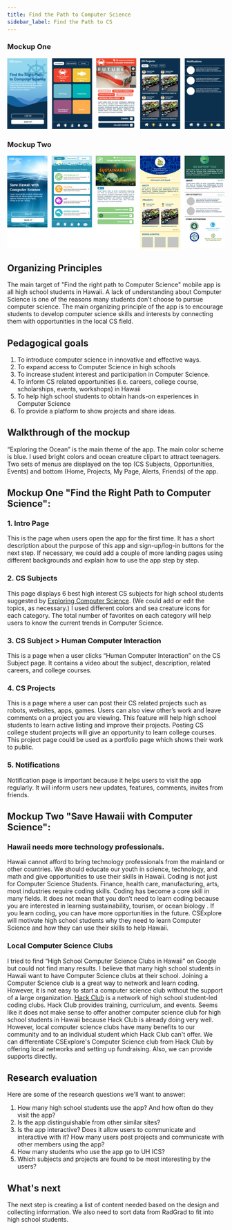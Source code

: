 ```yaml
---
title: Find the Path to Computer Science
sidebar_label: Find the Path to CS
---
```


### Mockup One
![alt text](/img/mockups/find-image.jpg 'Find the Path to CS - mockups')
### Mockup Two
![alt text](/img/mockups/hanna-mockup2.jpg 'Save Hawaii with CS - mockups')


## Organizing Principles
The main target of "Find the right path to Computer Science" mobile app is all high school students in Hawaii.  A lack of understanding about Computer Science is one of the reasons many students don't choose to pursue computer science. The main organizing principle of the app is to encourage students to develop computer science skills and interests by connecting them with opportunities in the local CS field.

## Pedagogical goals
1.	To introduce computer science in innovative and effective ways.
2.	To expand access to Computer Science in high schools 
3.	To increase student interest and participation in Computer Science.
4.	To inform CS related opportunities (i.e. careers, college course, scholarships, events, workshops) in Hawaii
5.	To help high school students to obtain hands-on experiences in Computer Science
6.	To provide a platform to show projects and share ideas.

## Walkthrough of the mockup

 “Exploring the Ocean” is the main theme of the app. The main color scheme is blue. I used bright colors and ocean creature clipart to attract teenagers. Two sets of menus are displayed on the top (CS Subjects, Opportunities, Events) and bottom (Home, Projects, My Page, Alerts, Friends) of the app.
 

## Mockup One "Find the Right Path to Computer Science": 

### 1. Intro Page
This is the page when users open the app for the first time. It has a short description about the purpose of this app and sign-up/log-in buttons for the next step. If necessary, we could add a couple of more landing pages using different backgrounds and explain how to use the app step by step. 

### 2. CS Subjects
This page displays 6 best high interest CS subjects for high school students suggested by [Exploring Computer Science](http://www.exploringcs.org/). (We could add or edit the topics, as necessary.) I used different colors and sea creature icons for each category. The total number of favorites on each category will help users to know the current trends in Computer Science. 

### 3. CS Subject > Human Computer Interaction
This is a page when a user clicks “Human Computer Interaction” on the CS Subject page. It contains a video about the subject, description, related careers, and college courses. 

### 4. CS Projects
This is a page where a user can post their CS related projects such as robots, websites, apps, games. Users can also view other’s work and leave comments on a project you are viewing. This feature will help high school students to learn active listing and improve their projects. Posting CS college student projects will give an opportunity to learn college courses. 
This project page could be used as a portfolio page which shows their work to public. 

### 5. Notifications
Notification page is important because it helps users to visit the app regularly. It will inform users new updates, features, comments, invites from friends. 

## Mockup Two "Save Hawaii with Computer Science": 

### Hawaii needs more technology professionals.
Hawaii cannot afford to bring technology professionals from the mainland or other countries. We should educate our youth in science, technology, and math and give opportunities to use their skills in Hawaii. Coding is not just for Computer Science Students. Finance, health care, manufacturing, arts, most industries require coding skills. Coding has become a core skill in many fields. It does not mean that you don’t need to learn coding because you are interested in learning sustainability, tourism, or ocean biology . If you learn coding, you can have more opportunities in the future. CSExplore will motivate high school students why they need to learn Computer Science and how they can use their skills to help Hawaii. 

### Local Computer Science Clubs 
I tried to find “High School Computer Science Clubs in Hawaii” on Google but could not find many results. I believe that many high school students in Hawaii want to have Computer Science clubs at their school. Joining a Computer Science club is a great way to network and learn coding. However, it is not easy to start a computer science club without the support of a large organization. 
[Hack Club](https://hackclub.com/clubs/) is a network of high school student-led coding clubs. Hack Club provides training, curriculum, and events. Seems like it does not make sense to offer another computer science club for high school students in Hawaii because Hack Club is already doing very well. However, local computer science clubs have many benefits to our community and to an individual student which Hack Club can't offer. We can differentiate CSExplore's Computer Science club from Hack Club by offering local networks and setting up fundraising. Also, we can provide supports directly.


## Research evaluation

Here are some of the research questions we'll want to answer:

1.	How many high school students use the app? And how often do they visit the app?
2.	Is the app distinguishable from other similar sites?
3.	Is the app interactive? Does it allow users to communicate and interactive with it? How many users post projects and communicate with other members using the app?
4.	How many students who use the app go to UH ICS?
5.	Which subjects and projects are found to be most interesting by the users?

## What's next 
The next step is creating a list of content needed based on the design and collecting information. We also need to sort data from RadGrad to fit into high school students. 









